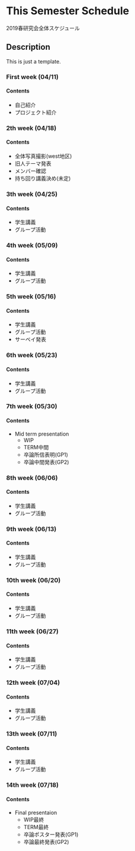 # This Semester Schedule
2019春研究会全体スケジュール

## Description
This is just a template. 

### First week (04/11)
#### Contents 
- 自己紹介
- プロジェクト紹介

### 2th week (04/18)
#### Contents 
- 全体写真撮影(west地区)
- 旧人テーマ発表
- メンバー確認
- 持ち回り講義決め(未定)

### 3th week (04/25)
#### Contents 
- 学生講義
- グループ活動

### 4th week (05/09)
#### Contents 
- 学生講義
- グループ活動

### 5th week (05/16)
#### Contents 
- 学生講義
- グループ活動
- サーベイ発表

### 6th week (05/23)
#### Contents 
- 学生講義
- グループ活動

### 7th week (05/30)
#### Contents 
- Mid term presentation
  - WIP
  - TERM中間
  - 卒論所信表明(GP1)
  - 卒論中間発表(GP2)

### 8th week (06/06)
#### Contents 
- 学生講義
- グループ活動

### 9th week (06/13)
#### Contents 
- 学生講義
- グループ活動

### 10th week (06/20)
#### Contents 
- 学生講義
- グループ活動

### 11th week (06/27)
#### Contents 
- 学生講義
- グループ活動

### 12th week (07/04)
#### Contents 
- 学生講義
- グループ活動

### 13th week (07/11)
#### Contents 
- 学生講義
- グループ活動

### 14th week (07/18)
#### Contents 
- Final presentaion
  - WIP最終
  - TERM最終
  - 卒論ポスター発表(GP1)
  - 卒論最終発表(GP2)

